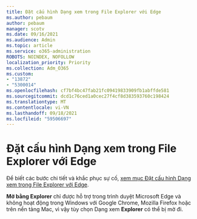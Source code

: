 ```yaml
---
title: Đặt cấu hình Dạng xem trong File Explorer với Edge
ms.author: pebaum
author: pebaum
manager: scotv
ms.date: 09/16/2021
ms.audience: Admin
ms.topic: article
ms.service: o365-administration
ROBOTS: NOINDEX, NOFOLLOW
localization_priority: Priority
ms.collection: Adm_O365
ms.custom:
- "13872"
- "5300014"
ms.openlocfilehash: cf7bf4bc47fab21fc09419833909fb1abffde581
ms.sourcegitcommit: dcd1c76ced1a0cec27f4cf8d383593760c198424
ms.translationtype: MT
ms.contentlocale: vi-VN
ms.lasthandoff: 09/18/2021
ms.locfileid: "59506697"
---
```

# <a name="configure-view-in-file-explorer-with-edge"></a>Đặt cấu hình Dạng xem trong File Explorer với Edge

Để biết các bước chi tiết và khắc phục sự cố, [xem mục Đặt cấu hình Dạng xem trong File Explorer với Edge](https://docs.microsoft.com/SharePoint/sharepoint-view-in-edge#configure-view-in-file-explorer-with-edge).

**Mở bằng Explorer** chỉ được hỗ trợ trong trình duyệt Microsoft Edge và không hoạt động trong Windows với Google Chrome, Mozilla Firefox hoặc trên nền tảng Mac, vì vậy tùy chọn Dạng xem **Explorer** có thể bị mờ đi.